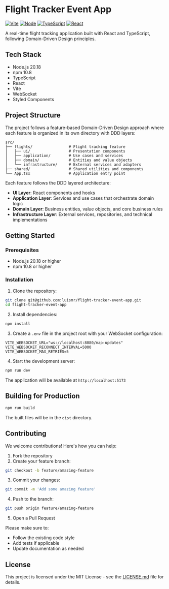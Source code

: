 # Flight Tracker Event App

[![Vite](https://img.shields.io/badge/Vite-5.1.x-646CFF?logo=vite)](https://vitejs.dev/)
[![Node](https://img.shields.io/badge/Node-20.11-339933?logo=node.js)](https://nodejs.org/)
[![TypeScript](https://img.shields.io/badge/TypeScript-7.0.x-blue?logo=typescript)](https://www.typescriptlang.org/)
[![React](https://img.shields.io/badge/React-18.2-61DAFB?logo=react)](https://reactjs.org/)

A real-time flight tracking application built with React and TypeScript, following Domain-Driven Design principles.

## Tech Stack

- Node.js 20.18
- npm 10.8
- TypeScript
- React
- Vite
- WebSocket
- Styled Components

## Project Structure

The project follows a feature-based Domain-Driven Design approach where each feature is organized in its own directory with DDD layers:

```
src/
├── flights/                # Flight tracking feature
│   ├── ui/                 # Presentation components
│   ├── application/        # Use cases and services
│   ├── domain/             # Entities and value objects
│   └── infrastructure/     # External services and adapters
├── shared/                 # Shared utilities and components
└── App.tsx                 # Application entry point
```

Each feature follows the DDD layered architecture:
- **UI Layer**: React components and hooks
- **Application Layer**: Services and use cases that orchestrate domain logic
- **Domain Layer**: Business entities, value objects, and core business rules
- **Infrastructure Layer**: External services, repositories, and technical implementations

## Getting Started

### Prerequisites

- Node.js 20.18 or higher
- npm 10.8 or higher

### Installation

1. Clone the repository:
```bash
git clone git@github.com:luismr/flight-tracker-event-app.git
cd flight-tracker-event-app
```

2. Install dependencies:
```bash
npm install
```

3. Create a `.env` file in the project root with your WebSocket configuration:
```env
VITE_WEBSOCKET_URL="ws://localhost:8080/map-updates"
VITE_WEBSOCKET_RECONNECT_INTERVAL=5000
VITE_WEBSOCKET_MAX_RETRIES=5
```

4. Start the development server:
```bash
npm run dev
```

The application will be available at `http://localhost:5173`

## Building for Production

```bash
npm run build
```

The built files will be in the `dist` directory.

## Contributing

We welcome contributions! Here's how you can help:

1. Fork the repository
2. Create your feature branch:
```bash
git checkout -b feature/amazing-feature
```
3. Commit your changes:
```bash
git commit -m 'Add some amazing feature'
```
4. Push to the branch:
```bash
git push origin feature/amazing-feature
```
5. Open a Pull Request

Please make sure to:
- Follow the existing code style
- Add tests if applicable
- Update documentation as needed

## License

This project is licensed under the MIT License - see the [LICENSE.md](LICENSE.md) file for details. 